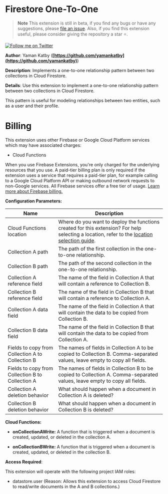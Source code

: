 # Firestore One-To-One

> **Note** This extension is still in beta, if you find any bugs or have any suggestions, please [file an issue](https://github.com/yamankatby/firebase-extensions/issues/new). Also, if you find this extension useful, please consider giving the repository a star ⭐️.

[![Follow me on Twitter](https://img.shields.io/twitter/follow/yamankatby?style=social)](https://twitter.com/intent/follow?screen_name=yamankatby)

**Author**: Yaman Katby (**[https://github.com/yamankatby](https://github.com/yamankatby)**)

**Description**: Implements a one-to-one relationship pattern between two collections in Cloud Firestore.

**Details**: Use this extension to implement a one-to-one relationship pattern between two collections in Cloud Firestore.

This pattern is useful for modeling relationships between two entities, such as a user and their profile.

# Billing

This extension uses other Firebase or Google Cloud Platform services which may have associated charges:

- Cloud Functions

When you use Firebase Extensions, you're only charged for the underlying resources that you use. A paid-tier billing plan is only required if the extension uses a service that requires a paid-tier plan, for example calling to a Google Cloud Platform API or making outbound network requests to non-Google services. All Firebase services offer a free tier of usage. [Learn more about Firebase billing.](https://firebase.google.com/pricing)

**Configuration Parameters:**

| Name                                             | Description                                                                                                                                                                                         |
| ------------------------------------------------ | --------------------------------------------------------------------------------------------------------------------------------------------------------------------------------------------------- |
| Cloud Functions location                         | Where do you want to deploy the functions created for this extension? For help selecting a location, refer to the [location selection guide](https://firebase.google.com/docs/functions/locations). |
| Collection A path                                | The path of the first collection in the one-to-one relationship.                                                                                                                                    |
| Collection B path                                | The path of the second collection in the one-to-one relationship.                                                                                                                                   |
| Collection A reference field                     | The name of the field in Collection A that will contain a reference to Collection B.                                                                                                                |
| Collection B reference field                     | The name of the field in Collection B that will contain a reference to Collection A.                                                                                                                |
| Collection A data field                          | The name of the field in Collection A that will contain the data to be copied from Collection B.                                                                                                    |
| Collection B data field                          | The name of the field in Collection B that will contain the data to be copied from Collection A.                                                                                                    |
| Fields to copy from Collection A to Collection B | The names of fields in Collection A to be copied to Collection B. Comma-separated values, leave empty to copy all fields.                                                                           |
| Fields to copy from Collection B to Collection A | The names of fields in Collection B to be copied to Collection A. Comma-separated values, leave empty to copy all fields.                                                                           |
| Collection A deletion behavior                   | What should happen when a document in Collection A is deleted?                                                                                                                                      |
| Collection B deletion behavior                   | What should happen when a document in Collection B is deleted?                                                                                                                                      |

**Cloud Functions:**

- **onCollectionAWrite:** A function that is triggered when a document is created, updated, or deleted in the collection A.

- **onCollectionBWrite:** A function that is triggered when a document is created, updated, or deleted in the collection B.

**Access Required**:

This extension will operate with the following project IAM roles:

- datastore.user (Reason: Allows this extension to access Cloud Firestore to read/write documents in the A and B collections.)
